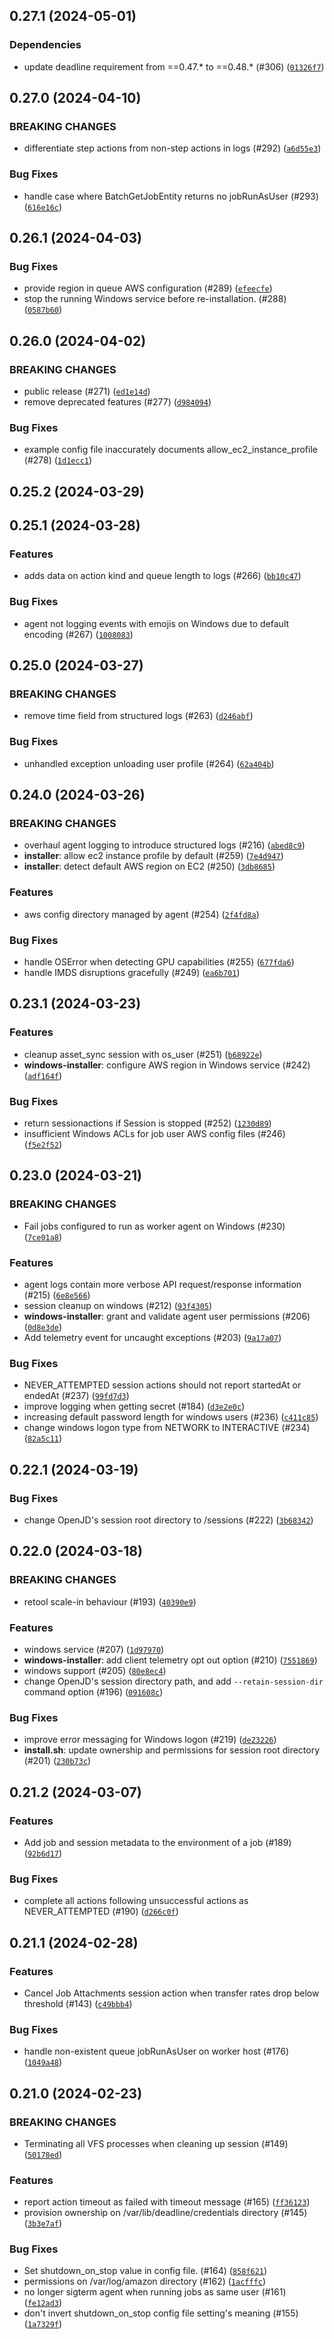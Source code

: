 ## 0.27.1 (2024-05-01)

### Dependencies
* update deadline requirement from ==0.47.* to ==0.48.* (#306) ([`01326f7`](https://github.com/aws-deadline/deadline-cloud-worker-agent/commit/01326f78a93f76386b4a0ef8253909127726c66f))


## 0.27.0 (2024-04-10)

### BREAKING CHANGES
* differentiate step actions from non-step actions in logs (#292) ([`a6d55e3`](https://github.com/aws-deadline/deadline-cloud-worker-agent/commit/a6d55e3849cd4c374e91d184ed3ad40bd88d491f))


### Bug Fixes
* handle case where BatchGetJobEntity returns no jobRunAsUser (#293) ([`616e16c`](https://github.com/aws-deadline/deadline-cloud-worker-agent/commit/616e16c293ae544fe948528b485a6892c36bf0a6))

## 0.26.1 (2024-04-03)



### Bug Fixes
* provide region in queue AWS configuration (#289) ([`efeecfe`](https://github.com/aws-deadline/deadline-cloud-worker-agent/commit/efeecfe354cdfe321fe96718ed51704e67ab847a))
* stop the running Windows service before re-installation. (#288) ([`0587b60`](https://github.com/aws-deadline/deadline-cloud-worker-agent/commit/0587b6026622424584e46717561d6ee61879bbba))

## 0.26.0 (2024-04-02)

### BREAKING CHANGES
* public release (#271) ([`ed1e14d`](https://github.com/aws-deadline/deadline-cloud-worker-agent/commit/ed1e14df818e8161490a5c6b884320eeb7b6832e))
* remove deprecated features (#277) ([`d984094`](https://github.com/aws-deadline/deadline-cloud-worker-agent/commit/d984094f74b9ad60dd0bc82ec3eb917cda4e138d))


### Bug Fixes
* example config file inaccurately documents allow_ec2_instance_profile (#278) ([`1d1ecc1`](https://github.com/aws-deadline/deadline-cloud-worker-agent/commit/1d1ecc165384c6f14ace4465236460ba12b176ee))

## 0.25.2 (2024-03-29)




## 0.25.1 (2024-03-28)


### Features
* adds data on action kind and queue length to logs (#266) ([`bb10c47`](https://github.com/casillas2/deadline-cloud-worker-agent/commit/bb10c4758dab094738b23859a3e8aae64fac4850))

### Bug Fixes
* agent not logging events with emojis on Windows due to default encoding (#267) ([`1008083`](https://github.com/casillas2/deadline-cloud-worker-agent/commit/10080837558bc369c35243b5c15af82d45e35467))

## 0.25.0 (2024-03-27)

### BREAKING CHANGES
* remove time field from structured logs (#263) ([`d246abf`](https://github.com/casillas2/deadline-cloud-worker-agent/commit/d246abf1595d07e5cb99bb9a451d3fb7162baf2f))


### Bug Fixes
* unhandled exception unloading user profile (#264) ([`62a404b`](https://github.com/casillas2/deadline-cloud-worker-agent/commit/62a404b0d9db8d95e02b4e977d4a343f2444cc00))

## 0.24.0 (2024-03-26)

### BREAKING CHANGES
* overhaul agent logging to introduce structured logs (#216) ([`abed8c9`](https://github.com/casillas2/deadline-cloud-worker-agent/commit/abed8c95c932f0890eb03f5ed383ce8def3a37dc))
* **installer**: allow ec2 instance profile by default (#259) ([`7e4d947`](https://github.com/casillas2/deadline-cloud-worker-agent/commit/7e4d9474bd96d1d0b7a7ba749acca80d1266b0a3))
* **installer**: detect default AWS region on EC2 (#250) ([`3db8685`](https://github.com/casillas2/deadline-cloud-worker-agent/commit/3db86851bc9bcc9afec33c9fdd1b981897266b12))

### Features
* aws config directory managed by agent (#254) ([`2f4fd8a`](https://github.com/casillas2/deadline-cloud-worker-agent/commit/2f4fd8a7a2431f8b4bbbfd92cbc435095be8278b))

### Bug Fixes
* handle OSError when detecting GPU capabilities (#255) ([`677fda6`](https://github.com/casillas2/deadline-cloud-worker-agent/commit/677fda63e51a8c436c47faf9650b147a462b2a31))
* handle IMDS disruptions gracefully (#249) ([`ea6b701`](https://github.com/casillas2/deadline-cloud-worker-agent/commit/ea6b70102add121362da7009724146c604ebfa45))

## 0.23.1 (2024-03-23)


### Features
* cleanup asset_sync session with os_user (#251) ([`b68922e`](https://github.com/casillas2/deadline-cloud-worker-agent/commit/b68922e37d95c37b3eec88b990d88b7fba60875e))
* **windows-installer**: configure AWS region in Windows service (#242) ([`adf164f`](https://github.com/casillas2/deadline-cloud-worker-agent/commit/adf164ff56b56bc48837012d99bc086b1120193a))

### Bug Fixes
* return sessionactions if Session is stopped (#252) ([`1230d89`](https://github.com/casillas2/deadline-cloud-worker-agent/commit/1230d89152ae72bae77747da32e551dbc92c9c98))
* insufficient Windows ACLs for job user AWS config files (#246) ([`f5e2f52`](https://github.com/casillas2/deadline-cloud-worker-agent/commit/f5e2f52aa747976f15540a6f0da561a0f7faa57d))

## 0.23.0 (2024-03-21)

### BREAKING CHANGES
* Fail jobs configured to run as worker agent on Windows (#230) ([`7ce01a8`](https://github.com/casillas2/deadline-cloud-worker-agent/commit/7ce01a8731005178a6da964c24870b3fc9d57f03))

### Features
* agent logs contain more verbose API request/response information (#215) ([`6e8e566`](https://github.com/casillas2/deadline-cloud-worker-agent/commit/6e8e566dadfd39c77737ac5243276256f87d492c))
* session cleanup on windows (#212) ([`93f4305`](https://github.com/casillas2/deadline-cloud-worker-agent/commit/93f43053ccd498fd913b31b8aa96c4d43fae7157))
* **windows-installer**: grant and validate agent user permissions (#206) ([`0d8e3de`](https://github.com/casillas2/deadline-cloud-worker-agent/commit/0d8e3de5ee4ccdadffbbc365c2e822ff62efc0fd))
* Add telemetry event for uncaught exceptions (#203) ([`9a17a07`](https://github.com/casillas2/deadline-cloud-worker-agent/commit/9a17a0786fe47b1e0ad0d69ee55c0746823a95a5))

### Bug Fixes
* NEVER_ATTEMPTED session actions should not report startedAt or endedAt (#237) ([`99fd7d3`](https://github.com/casillas2/deadline-cloud-worker-agent/commit/99fd7d385dedc25c22aeaecee7247bef3e682fa0))
* improve logging when getting secret (#184) ([`d3e2e0c`](https://github.com/casillas2/deadline-cloud-worker-agent/commit/d3e2e0c863efd2af8b1eeb0a6f3173b7c6b6a23d))
* increasing default password length for windows users (#236) ([`c411c85`](https://github.com/casillas2/deadline-cloud-worker-agent/commit/c411c851395fa6a46a174d9709b3b907dd9796f1))
* change windows logon type from NETWORK to INTERACTIVE (#234) ([`82a5c11`](https://github.com/casillas2/deadline-cloud-worker-agent/commit/82a5c11195102e3334961b4420915feccfc849b0))

## 0.22.1 (2024-03-19)

### Bug Fixes
* change OpenJD&#39;s session root directory to /sessions (#222) ([`3b68342`](https://github.com/casillas2/deadline-cloud-worker-agent/commit/3b68342bc12307e63f84214b310ed616437c1c8e))

## 0.22.0 (2024-03-18)

### BREAKING CHANGES
* retool scale-in behaviour (#193) ([`40390e9`](https://github.com/casillas2/deadline-cloud-worker-agent/commit/40390e92d3e799f5299233b6d030a9e66582e18c))

### Features
* windows service (#207) ([`1d97970`](https://github.com/casillas2/deadline-cloud-worker-agent/commit/1d979709941e2c2b116cb7932d664a64584a95d4))
* **windows-installer**: add client telemetry opt out option (#210) ([`7551869`](https://github.com/casillas2/deadline-cloud-worker-agent/commit/7551869124f8a7ef219888b52e472f632ec68b0d))
* windows support (#205) ([`80e8ec4`](https://github.com/casillas2/deadline-cloud-worker-agent/commit/80e8ec423ced2130792d95af7690bb9b64b77565))
* change OpenJD&#39;s session directory path, and add `--retain-session-dir` command option (#196) ([`091608c`](https://github.com/casillas2/deadline-cloud-worker-agent/commit/091608c65b50e6fecac94dfff4e2f088c1f49926))

### Bug Fixes
* improve error messaging for Windows logon (#219) ([`de23226`](https://github.com/casillas2/deadline-cloud-worker-agent/commit/de232262d503da01f5f1aa974d985555fe51008a))
* **install.sh**: update ownership and permissions for session root directory (#201) ([`230b73c`](https://github.com/casillas2/deadline-cloud-worker-agent/commit/230b73c5c6c472256db68ab43ddd83203889d245))

## 0.21.2 (2024-03-07)


### Features
* Add job and session metadata to the environment of a job (#189) ([`92b6d17`](https://github.com/casillas2/deadline-cloud-worker-agent/commit/92b6d17e91cfd19981f0e19d66c47e614150eb44))

### Bug Fixes
* complete all actions following unsuccessful actions as NEVER_ATTEMPTED (#190) ([`d266c0f`](https://github.com/casillas2/deadline-cloud-worker-agent/commit/d266c0f9740bd82d4ca85b7de2031e68edfd8b77))

## 0.21.1 (2024-02-28)


### Features
* Cancel Job Attachments session action when transfer rates drop below threshold (#143) ([`c49bbb4`](https://github.com/casillas2/deadline-cloud-worker-agent/commit/c49bbb498949e3ed2b469714717018669134d5c2))

### Bug Fixes
* handle non-existent queue jobRunAsUser on worker host (#176) ([`1049a48`](https://github.com/casillas2/deadline-cloud-worker-agent/commit/1049a48f0ff045160f5524eb25c3f97a42114fcb))

## 0.21.0 (2024-02-23)

### BREAKING CHANGES
* Terminating all VFS processes when cleaning up session (#149) ([`50178ed`](https://github.com/casillas2/deadline-cloud-worker-agent/commit/50178ede860949b766f85ef7f3e0c586ce8bc8e9))

### Features
* report action timeout as failed with timeout message (#165) ([`ff36123`](https://github.com/casillas2/deadline-cloud-worker-agent/commit/ff3612387f9b010359480367bea62f67235be3aa))
* provision ownership on /var/lib/deadline/credentials directory (#145) ([`3b3e7af`](https://github.com/casillas2/deadline-cloud-worker-agent/commit/3b3e7af471ab4f7947163f8978d2d9de0baad091))

### Bug Fixes
* Set shutdown_on_stop value in config file. (#164) ([`858f621`](https://github.com/casillas2/deadline-cloud-worker-agent/commit/858f621e4939b0b5bc32262bc90cc4fa80dd148e))
* permissions on /var/log/amazon directory (#162) ([`1acfffc`](https://github.com/casillas2/deadline-cloud-worker-agent/commit/1acfffc69040061b3e9fa02894e2a7a7cbab204d))
* no longer sigterm agent when running jobs as same user (#161) ([`fe12ad3`](https://github.com/casillas2/deadline-cloud-worker-agent/commit/fe12ad32076a3ce2a87ae84f1dbe46a4fc8c0121))
* don&#39;t invert shutdown_on_stop config file setting&#39;s meaning (#155) ([`1a7329f`](https://github.com/casillas2/deadline-cloud-worker-agent/commit/1a7329f039ad9c164c0ee2c5c05e333462fdf892))

